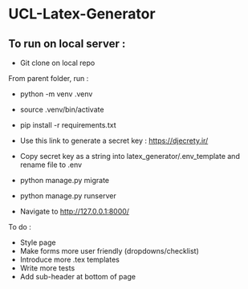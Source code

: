 # UCL-Latex-Generator

## To run on local server :

- Git clone on local repo

From parent folder, run : 
- python -m venv .venv
- source .venv/bin/activate
- pip install -r requirements.txt

- Use this link to generate a secret key : https://djecrety.ir/
- Copy secret key as a string into latex_generator/.env_template and rename file to .env
- python manage.py migrate
- python manage.py runserver

- Navigate to http://127.0.0.1:8000/

To do :

- Style page
- Make forms more user friendly (dropdowns/checklist)
- Introduce more .tex templates
- Write more tests
- Add sub-header at bottom of page
